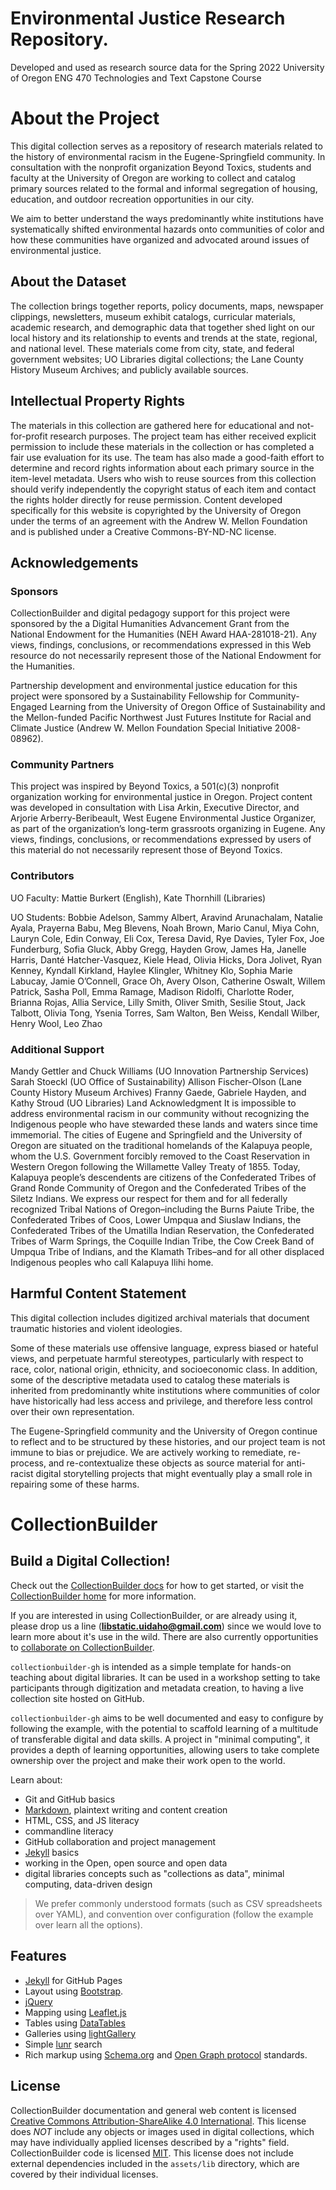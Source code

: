 # Environmental Justice Research Repository. 
Developed and used as research source data for the Spring 2022 University of Oregon ENG 470 Technologies and Text Capstone Course


# About the Project
This digital collection serves as a repository of research materials related to the history of environmental racism in the Eugene-Springfield community. In consultation with the nonprofit organization Beyond Toxics, students and faculty at the University of Oregon are working to collect and catalog primary sources related to the formal and informal segregation of housing, education, and outdoor recreation opportunities in our city.

We aim to better understand the ways predominantly white institutions have systematically shifted environmental hazards onto communities of color and how these communities have organized and advocated around issues of environmental justice.

## About the Dataset
The collection brings together reports, policy documents, maps, newspaper clippings, newsletters, museum exhibit catalogs, curricular materials, academic research, and demographic data that together shed light on our local history and its relationship to events and trends at the state, regional, and national level. These materials come from city, state, and federal government websites; UO Libraries digital collections; the Lane County History Museum Archives; and publicly available sources.

## Intellectual Property Rights
The materials in this collection are gathered here for educational and not-for-profit research purposes. The project team has either received explicit permission to include these materials in the collection or has completed a fair use evaluation for its use. The team has also made a good-faith effort to determine and record rights information about each primary source in the item-level metadata. Users who wish to reuse sources from this collection should verify independently the copyright status of each item and contact the rights holder directly for reuse permission. Content developed specifically for this website is copyrighted by the University of Oregon under the terms of an agreement with the Andrew W. Mellon Foundation and is published under a Creative Commons-BY-ND-NC license.

## Acknowledgements
### Sponsors
CollectionBuilder and digital pedagogy support for this project were sponsored by the a Digital Humanities Advancement Grant from the National Endowment for the Humanities (NEH Award HAA-281018-21). Any views, findings, conclusions, or recommendations expressed in this Web resource do not necessarily represent those of the National Endowment for the Humanities.

Partnership development and environmental justice education for this project were sponsored by a Sustainability Fellowship for Community-Engaged Learning from the University of Oregon Office of Sustainability and the Mellon-funded Pacific Northwest Just Futures Institute for Racial and Climate Justice (Andrew W. Mellon Foundation Special Initiative 2008-08962).

### Community Partners
This project was inspired by Beyond Toxics, a 501(c)(3) nonprofit organization working for environmental justice in Oregon. Project content was developed in consultation with Lisa Arkin, Executive Director, and Arjorie Arberry-Beribeault, West Eugene Environmental Justice Organizer, as part of the organization’s long-term grassroots organizing in Eugene. Any views, findings, conclusions, or recommendations expressed by users of this material do not necessarily represent those of Beyond Toxics.

### Contributors
UO Faculty: Mattie Burkert (English), Kate Thornhill (Libraries)

UO Students: Bobbie Adelson, Sammy Albert, Aravind Arunachalam, Natalie Ayala, Prayerna Babu, Meg Blevens, Noah Brown, Mario Canul, Miya Cohn, Lauryn Cole, Edin Conway, Eli Cox, Teresa David, Rye Davies, Tyler Fox, Joe Funderburg, Sofia Gluck, Abby Gregg, Hayden Grow, James Ha, Janelle Harris, Danté Hatcher-Vasquez, Kiele Head, Olivia Hicks, Dora Jolivet, Ryan Kenney, Kyndall Kirkland, Haylee Klingler, Whitney Klo, Sophia Marie Labucay, Jamie O’Connell, Grace Oh, Avery Olson, Catherine Oswalt, Willem Patrick, Sasha Poll, Emma Ramage, Madison Ridolfi, Charlotte Roder, Brianna Rojas, Allia Service, Lilly Smith, Oliver Smith, Sesilie Stout, Jack Talbott, Olivia Tong, Ysenia Torres, Sam Walton, Ben Weiss, Kendall Wilber, Henry Wool, Leo Zhao

### Additional Support
Mandy Gettler and Chuck Williams (UO Innovation Partnership Services)
Sarah Stoeckl (UO Office of Sustainability)
Allison Fischer-Olson (Lane County History Museum Archives)
Franny Gaede, Gabriele Hayden, and Kathy Stroud (UO Libraries)
Land Acknowledgment
It is impossible to address environmental racism in our community without recognizing the Indigenous people who have stewarded these lands and waters since time immemorial. The cities of Eugene and Springfield and the University of Oregon are situated on the traditional homelands of the Kalapuya people, whom the U.S. Government forcibly removed to the Coast Reservation in Western Oregon following the Willamette Valley Treaty of 1855. Today, Kalapuya people’s descendents are citizens of the Confederated Tribes of Grand Ronde Community of Oregon and the Confederated Tribes of the Siletz Indians. We express our respect for them and for all federally recognized Tribal Nations of Oregon–including the Burns Paiute Tribe, the Confederated Tribes of Coos, Lower Umpqua and Siuslaw Indians, the Confederated Tribes of the Umatilla Indian Reservation, the Confederated Tribes of Warm Springs, the Coquille Indian Tribe, the Cow Creek Band of Umpqua Tribe of Indians, and the Klamath Tribes–and for all other displaced Indigenous peoples who call Kalapuya Ilihi home.

## Harmful Content Statement
This digital collection includes digitized archival materials that document traumatic histories and violent ideologies.

Some of these materials use offensive language, express biased or hateful views, and perpetuate harmful stereotypes, particularly with respect to race, color, national origin, ethnicity, and socioeconomic class. In addition, some of the descriptive metadata used to catalog these materials is inherited from predominantly white institutions where communities of color have historically had less access and privilege, and therefore less control over their own representation.

The Eugene-Springfield community and the University of Oregon continue to reflect and to be structured by these histories, and our project team is not immune to bias or prejudice. We are actively working to remediate, re-process, and re-contextualize these objects as source material for anti-racist digital storytelling projects that might eventually play a small role in repairing some of these harms.


# CollectionBuilder
## Build a Digital Collection! 

Check out the [CollectionBuilder docs](https://collectionbuilder.github.io/cb-docs/) for how to get started, or visit the [CollectionBuilder home](https://collectionbuilder.github.io/) for more information.

If you are interested in using CollectionBuilder, or are already using it, please drop us a line (**libstatic.uidaho@gmail.com**) since we would love to learn more about it's use in the wild. 
There are also currently opportunities to [collaborate on CollectionBuilder](https://collectionbuilder.github.io/about.html#the-grant).

`collectionbuilder-gh` is intended as a simple template for hands-on teaching about digital libraries.
It can be used in a workshop setting to take participants through digitization and metadata creation, to having a live collection site hosted on GitHub.

`collectionbuilder-gh` aims to be well documented and easy to configure by following the example, with the potential to scaffold learning of a multitude of transferable digital and data skills.
A project in "minimal computing", it provides a depth of learning opportunities, allowing users to take complete ownership over the project and make their work open to the world.

Learn about:

- Git and GitHub basics
- [Markdown](https://guides.github.com/features/mastering-markdown/), plaintext writing and content creation
- HTML, CSS, and JS literacy
- commandline literacy
- GitHub collaboration and project management
- [Jekyll](https://jekyllrb.com/) basics
- working in the Open, open source and open data
- digital libraries concepts such as "collections as data", minimal computing, data-driven design

> We prefer commonly understood formats (such as CSV spreadsheets over YAML), and convention over configuration (follow the example over learn all the options).

## Features

- [Jekyll](https://jekyllrb.com/) for GitHub Pages 
- Layout using [Bootstrap](https://getbootstrap.com/docs/4.0/getting-started/introduction/).
- [jQuery](https://jquery.com/)
- Mapping using [Leaflet.js](http://leafletjs.com/)
- Tables using [DataTables](https://datatables.net/)
- Galleries using [lightGallery](http://sachinchoolur.github.io/lightGallery/)
- Simple [lunr](https://lunrjs.com/) search 
- Rich markup using [Schema.org](http://schema.org) and [Open Graph protocol](http://ogp.me/) standards.

## License

CollectionBuilder documentation and general web content is licensed [Creative Commons Attribution-ShareAlike 4.0 International](http://creativecommons.org/licenses/by-sa/4.0/). 
This license does *NOT* include any objects or images used in digital collections, which may have individually applied licenses described by a "rights" field.
CollectionBuilder code is licensed [MIT](https://github.com/CollectionBuilder/collectionbuilder-gh/blob/main/LICENSE). 
This license does not include external dependencies included in the `assets/lib` directory, which are covered by their individual licenses.

